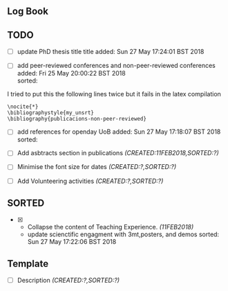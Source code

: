 Log Book
---

## TODO 

* [ ] update PhD thesis title  title 
	added: Sun 27 May 17:24:01 BST 2018



* [ ] add peer-reviewed conferences and non-peer-reviewed conferences
	added: Fri 25 May 20:00:22 BST 2018    
	sorted:

I tried to put this the following lines twice but it fails in the latex compilation
```
\nocite{*}
\bibliographystyle{my_unsrt}
\bibliography{publicacions-non-peer-reviewed}
```

* [ ] add references for openday UoB
	added: Sun 27 May 17:18:07 BST 2018
	sorted: 



* [ ] Add asbtracts section in publications _(CREATED:11FEB2018,SORTED:?)_  
* [ ] Minimise the font size for dates  _(CREATED:?,SORTED:?)_  
* [ ] Add Volunteering activities  _(CREATED:?,SORTED:?)_  

## SORTED


* [x] 	* Collapse the content of Teaching Experience. _(11FEB2018)_
	* update scienctific engagment with 3mt,posters, and demos
	sorted: Sun 27 May 17:22:06 BST 2018

## Template 
* [ ] Description _(CREATED:?,SORTED:?)_  

